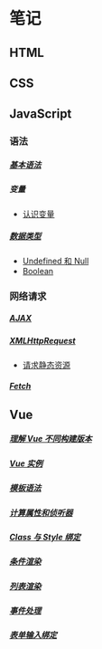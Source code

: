 # 笔记

## HTML

## CSS

## JavaScript

### 语法

##### [基本语法](./JavaScript/grammar.md)

##### 变量

- [认识变量](./JavaScript/variable.md)

##### [数据类型](./JavaScript/data-type.md)

- [Undefined 和 Null](./JavaScript/undefined-null.md)
- [Boolean](./JavaScript/boolean.md)

### 网络请求

##### [AJAX](./JavaScript/ajax.md)

##### [XMLHttpRequest](./JavaScript/xmlhttprequest.md)

- [请求静态资源](./JavaScript/xmlhttprequest-example-static.md)

##### [Fetch](./JavaScript/fetch.md)

## Vue

##### [理解 Vue 不同构建版本](./Vue/build-version.md)

##### [Vue 实例](./Vue/instance.md)

##### [模板语法](./Vue/template-syntax.md)

##### [计算属性和侦听器](./Vue/computed-watch.md)

##### [Class 与 Style 绑定](./Vue/class-and-style.md)

##### [条件渲染](./Vue/condition-render.md)

##### [列表渲染](./Vue/list-render.md)

##### [事件处理](./Vue/events.md)

##### [表单输入绑定](./Vue/forms.md)

